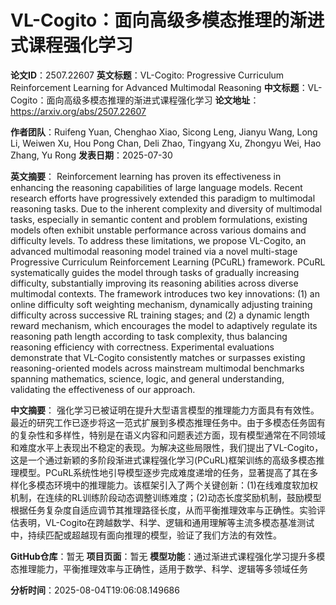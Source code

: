 # VL-Cogito：面向高级多模态推理的渐进式课程强化学习

**论文ID**：2507.22607
**英文标题**：VL-Cogito: Progressive Curriculum Reinforcement Learning for Advanced   Multimodal Reasoning
**中文标题**：VL-Cogito：面向高级多模态推理的渐进式课程强化学习
**论文地址**：https://arxiv.org/abs/2507.22607

**作者团队**：Ruifeng Yuan, Chenghao Xiao, Sicong Leng, Jianyu Wang, Long Li, Weiwen Xu, Hou Pong Chan, Deli Zhao, Tingyang Xu, Zhongyu Wei, Hao Zhang, Yu Rong
**发表日期**：2025-07-30

**英文摘要**：
Reinforcement learning has proven its effectiveness in enhancing the
reasoning capabilities of large language models. Recent research efforts have
progressively extended this paradigm to multimodal reasoning tasks. Due to the
inherent complexity and diversity of multimodal tasks, especially in semantic
content and problem formulations, existing models often exhibit unstable
performance across various domains and difficulty levels. To address these
limitations, we propose VL-Cogito, an advanced multimodal reasoning model
trained via a novel multi-stage Progressive Curriculum Reinforcement Learning
(PCuRL) framework. PCuRL systematically guides the model through tasks of
gradually increasing difficulty, substantially improving its reasoning
abilities across diverse multimodal contexts. The framework introduces two key
innovations: (1) an online difficulty soft weighting mechanism, dynamically
adjusting training difficulty across successive RL training stages; and (2) a
dynamic length reward mechanism, which encourages the model to adaptively
regulate its reasoning path length according to task complexity, thus balancing
reasoning efficiency with correctness. Experimental evaluations demonstrate
that VL-Cogito consistently matches or surpasses existing reasoning-oriented
models across mainstream multimodal benchmarks spanning mathematics, science,
logic, and general understanding, validating the effectiveness of our approach.

**中文摘要**：
强化学习已被证明在提升大型语言模型的推理能力方面具有有效性。最近的研究工作已逐步将这一范式扩展到多模态推理任务中。由于多模态任务固有的复杂性和多样性，特别是在语义内容和问题表述方面，现有模型通常在不同领域和难度水平上表现出不稳定的表现。为解决这些局限性，我们提出了VL-Cogito，这是一个通过新颖的多阶段渐进式课程强化学习(PCuRL)框架训练的高级多模态推理模型。PCuRL系统性地引导模型逐步完成难度递增的任务，显著提高了其在多样化多模态环境中的推理能力。该框架引入了两个关键创新：(1)在线难度软加权机制，在连续的RL训练阶段动态调整训练难度；(2)动态长度奖励机制，鼓励模型根据任务复杂度自适应调节其推理路径长度，从而平衡推理效率与正确性。实验评估表明，VL-Cogito在跨越数学、科学、逻辑和通用理解等主流多模态基准测试中，持续匹配或超越现有面向推理的模型，验证了我们方法的有效性。

**GitHub仓库**：暂无
**项目页面**：暂无
**模型功能**：通过渐进式课程强化学习提升多模态推理能力，平衡推理效率与正确性，适用于数学、科学、逻辑等多领域任务

**分析时间**：2025-08-04T19:06:08.149686
